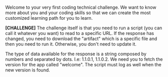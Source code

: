Welcome to your very first coding technical challenge. We want to know more about you and your coding skills so that we can create the most customized learning path for you to learn.

**[CHALLENGE]**
The challenge itself is that you need to run a script (you can call it whatever you want) to read to a specific URL. If the response has changed, you need to download the "artifact" which is a specific file and then you need to run it. Otherwise, you don't need to update it.

The type of data available for the response is a string composed by numbers and separated by dots. I.e: 1.1.0.1, 1.1.0.2. We need you to fetch the version for the app called "welcome".
The script must log as well when the new version is found.
